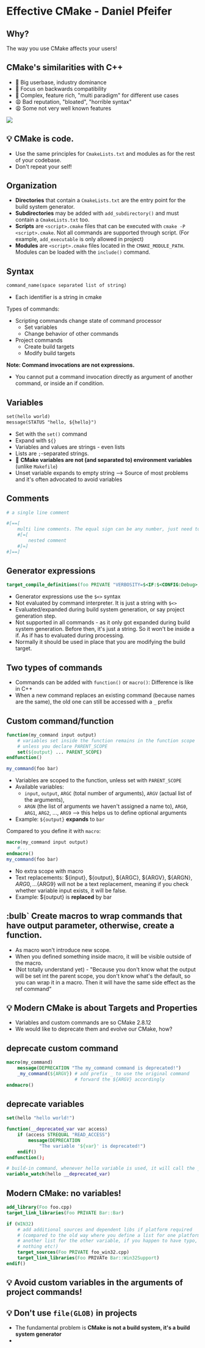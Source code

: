 # Effective CMake - Daniel Pfeifer


## Why?

The way you use CMake affects your users!

## CMake's similarities with C++

- :whale: Big userbase, industry dominance
- :whale: Focus on backwards compatibility
- :whale: Complex, feature rich, "multi paradigm" for different use cases
- :weary: Bad reputation, "bloated", "horrible syntax"
- :weary: Some not very well known features

![](../pics/effective_cmake_fun_comic.JPG)


## :bulb: CMake is code.

- Use the same principles for `CmakeLists.txt` and modules as for the rest of your codebase.
- Don't repeat your self!

## Organization

- **Directories** that contain a `CmakeLists.txt` are the entry point for the build system generator.
- **Subdirectories** may be added with `add_subdirectory()` and must contain a `CmakeLists.txt` too.
- **Scripts** are `<script>.cmake` files that can be executed with `cmake -P <script>.cmake`. Not all commands are supported through script. (For example, `add_executable` is only allowed in project)
- **Modules** are `<script>.cmake` files located in the `CMAKE_MODULE_PATH`. Modules can be loaded with the `include()` command.

## Syntax

```txt
command_name(space separated list of string)
```

- Each identifier is a string in cmake

Types of commands:

- Scripting commands change state of command processor
  - Set variables
  - Change behavior of other commands
- Project commands
  - Create build targets
  - Modify build targets

**Note: Command invocations are not expressions.**

- You cannot  put a command invocation directly as argument of another command, or inside an if condition.


## Variables

```txt
set(hello world)
message(STATUS "hello, ${hello}")
```

- Set with the `set()` command
- Expand with `${}`
- Variables and values are strings - even lists
- Lists are `;`-separated strings.
- :rotating_light: **CMake variables are not (and separated to) environment variables** (unlike `Makefile`)
- Unset variable expands to empty string --> Source of most problems and it's often advocated to avoid variables

## Comments

```cmake
# a single line comment

#[==[
    multi line comments. The equal sign can be any number, just need to match
    #[=[
        nested comment
    #]=]
#]==]
```

## Generator expressions

```cmake
target_compile_definitions(foo PRIVATE "VERBOSITY=$<IF:$<CONFIG:Debug>,30,10>")
```

- Generator expressions use the `$<>` syntax
- Not evaluated by command interpreter. It is just a string with `$<>`
- Evaluated/expanded during build system generation, or say project generation step.
- Not supported in all commands - as it only got expanded during build system generation. Before then, it's just a string. So it won't be inside a if. As if has to evaluated during processing.
- Normally it should be used in place that you are modifying the build target.

## Two types of commands

- Commands can be added with `function()` or `macro()`: Difference is like in C++
- When a new command replaces an existing command (because names are the same), the old one can still be accessed with a `_` prefix

## Custom command/function

```cmake
function(my_command input output)
    # variables set inside the function remains in the function scope
    # unless you declare PARENT_SCOPE
    set(${output} ... PARENT_SCOPE)
endfunction()

my_command(foo bar)
```

- Variables are scoped to the function, unless set with `PARENT_SCOPE`
- Available variables:
  - `input`, `output`, `ARGC` (total number of arguments), `ARGV` (actual list of the arguments),
  - `ARGN` (the list of arguments we haven't assigned a name to), `ARG0`, `ARG1`, `ARG2`, ..., `ARG9` --> this helps us to define optional arguments
- Example: `${output}` **expands** to `bar`

Compared to you define it with `macro`:

```cmake
macro(my_command input output)
    #...
endmacro()
my_command(foo bar)
```

- No extra scope with macro
- Text replacements: ${input}, ${output}, ${ARGC}, ${ARGV}, ${ARGN}, ${ARG0}, ...${ARG9} will not be a text replacement, meaning if you check whether variable input exists, it will be false.
- Example: ${output} is **replaced** by bar

## :bulb` Create macros to wrap commands that have output parameter, otherwise, create a function.

- As macro won't introduce new scope.
- When you defined something inside macro, it will be visible outside of the macro.
- (Not totally understand yet) - "Because you don't know what the output will be set int the parent scope, you don't know what's the default, so you can wrap it in a macro. Then it will have the same side effect as the ref command"

## :bulb: Modern CMake is about Targets and Properties

- Variables and custom commands are so CMake 2.8.12
- We would like to deprecate them and evolve our CMake, how?


## deprecate custom command

```cmake
macro(my_command)
    message(DEPRECATION "The my_command command is deprecated!")
    _my_command(${ARGV}) # add prefix _ to use the original command
                         # forward the ${ARGV} accordingly
endmacro()
```

## deprecate variables

```cmake
set(hello "hello world!")

function(__deprecated_var var access)
    if (access STREQUAL "READ_ACCESS")
        message(DEPRECATION
            "The variable '${var}' is deprecated!")
    endif()
endfunction();

# build-in command, whenever hello variable is used, it will call the __deprecated_var function accordingly
variable_watch(hello __deprecated_var)
```

## Modern CMake: no variables!

```cmake
add_library(Foo foo.cpp)
target_link_libraries(Foo PRIVATE Bar::Bar)

if (WIN32)
    # add additional sources and dependent libs if platform required
    # (compared to the old way where you define a list for one platform then
    # another list for the other variable, if you happen to have typo, you build
    # nothing etc!)
    target_sources(Foo PRIVATE foo_win32.cpp)
    target_link_libraries(Foo PRIVATe Bar::Win32Support)
endif()
```

## :bulb: Avoid custom variables in the arguments of project commands!

## :bulb: Don't use `file(GLOB)` in projects

- The fundamental problem is **CMake is not a build system, it's a build system generator**
- 
